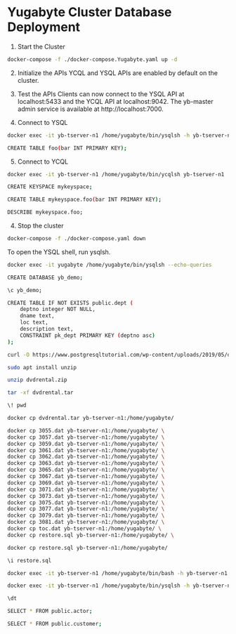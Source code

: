 # Yugabyte Cluster Database Deployment


1. Start the Cluster

```bash
docker-compose -f ./docker-compose.Yugabyte.yaml up -d
```


2. Initialize the APIs
YCQL and YSQL APIs are enabled by default on the cluster.


3. Test the APIs
Clients can now connect to the YSQL API at localhost:5433 and the YCQL API at localhost:9042. The yb-master admin service is available at http://localhost:7000.

4. Connect to YSQL
```bash
docker exec -it yb-tserver-n1 /home/yugabyte/bin/ysqlsh -h yb-tserver-n1
```



```bash
CREATE TABLE foo(bar INT PRIMARY KEY);
```



5. Connect to YCQL
```bash
docker exec -it yb-tserver-n1 /home/yugabyte/bin/ycqlsh yb-tserver-n1
```

```bash
CREATE KEYSPACE mykeyspace;
```

```bash
CREATE TABLE mykeyspace.foo(bar INT PRIMARY KEY);
```

```bash
DESCRIBE mykeyspace.foo;
```

4. Stop the cluster
```bash
docker-compose -f ./docker-compose.yaml down
```

To open the YSQL shell, run ysqlsh.
```bash
docker exec -it yugabyte /home/yugabyte/bin/ysqlsh --echo-queries
```

```bash
CREATE DATABASE yb_demo;
```

```bash
\c yb_demo;
```

```bash
CREATE TABLE IF NOT EXISTS public.dept (
    deptno integer NOT NULL,
    dname text,
    loc text,
    description text,
    CONSTRAINT pk_dept PRIMARY KEY (deptno asc)
);
```



```bash
curl -O https://www.postgresqltutorial.com/wp-content/uploads/2019/05/dvdrental.zip
```

```bash
sudo apt install unzip
```

```bash
unzip dvdrental.zip
```

```bash
tar -xf dvdrental.tar
```

```bash
\! pwd
```

```bash
docker cp dvdrental.tar yb-tserver-n1:/home/yugabyte/
```

```bash
docker cp 3055.dat yb-tserver-n1:/home/yugabyte/ \
docker cp 3057.dat yb-tserver-n1:/home/yugabyte/ \ 
docker cp 3059.dat yb-tserver-n1:/home/yugabyte/ \
docker cp 3061.dat yb-tserver-n1:/home/yugabyte/ \
docker cp 3062.dat yb-tserver-n1:/home/yugabyte/ \
docker cp 3063.dat yb-tserver-n1:/home/yugabyte/ \
docker cp 3065.dat yb-tserver-n1:/home/yugabyte/ \
docker cp 3067.dat yb-tserver-n1:/home/yugabyte/ \
docker cp 3069.dat yb-tserver-n1:/home/yugabyte/ \
docker cp 3071.dat yb-tserver-n1:/home/yugabyte/ \
docker cp 3073.dat yb-tserver-n1:/home/yugabyte/ \
docker cp 3075.dat yb-tserver-n1:/home/yugabyte/ \
docker cp 3077.dat yb-tserver-n1:/home/yugabyte/ \
docker cp 3079.dat yb-tserver-n1:/home/yugabyte/ \
docker cp 3081.dat yb-tserver-n1:/home/yugabyte/ \
docker cp toc.dat yb-tserver-n1:/home/yugabyte/ \
docker cp restore.sql yb-tserver-n1:/home/yugabyte/ \
```

```bash
docker cp restore.sql yb-tserver-n1:/home/yugabyte/ 
```

```bash
\i restore.sql
```

```bash
docker exec -it yb-tserver-n1 /home/yugabyte/bin/bash -h yb-tserver-n1
```

```bash
docker exec -it yb-tserver-n1 /home/yugabyte/bin/ysqlsh -h yb-tserver-n1 -U postgres -d dvdrental
```

```bash
\dt
```

```bash
SELECT * FROM public.actor;
```

```bash
SELECT * FROM public.customer;
```